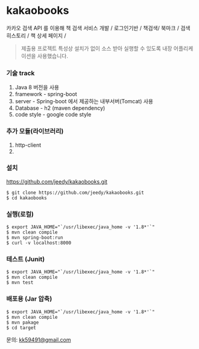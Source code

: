 # kakaobooks
카카오 검색 API 를 이용해 책 검색 서비스 개발 / 로그인기반 / 책검색/ 북마크 / 검색 히스토리 /  책 상세 페이지 / 

> 제출용 프로젝트 특성상 설치가 없이 소스 받아 실행할 수 있도록 내장 어플리케이션을 사용했습니다. 

### 기술 track

1. Java 8 버전을 사용
1. framework - spring-boot
1. server - Spring-boot 에서 제공하는 내부서버(Tomcat) 사용 
1. Database - h2 (maven dependency)
1. code style - google code style

### 추가 모듈(라이브러리)
1. http-client 
1. 

### 설치

<https://github.com/jeedy/kakaobooks.git>

```console
$ git clone https://github.com/jeedy/kakaobooks.git
$ cd kakaobooks

```

### 실행(로컬)

```
$ export JAVA_HOME="`/usr/libexec/java_home -v '1.8*'`"
$ mvn clean compile
$ mvn spring-boot:run
$ curl -v localhost:8000
```
### 테스트 (Junit)

```
$ export JAVA_HOME="`/usr/libexec/java_home -v '1.8*'`"
$ mvn clean compile
$ mvn test
```

### 배포용 (Jar 압축)

```
$ export JAVA_HOME="`/usr/libexec/java_home -v '1.8*'`"
$ mvn clean compile
$ mvn pakage
$ cd target
```

문의: <kk59491@gmail.com>